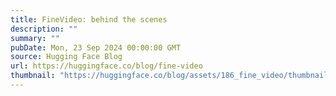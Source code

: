```yaml
---
title: FineVideo: behind the scenes
description: ""
summary: ""
pubDate: Mon, 23 Sep 2024 00:00:00 GMT
source: Hugging Face Blog
url: https://huggingface.co/blog/fine-video
thumbnail: "https://huggingface.co/blog/assets/186_fine_video/thumbnail.png"
---
```


